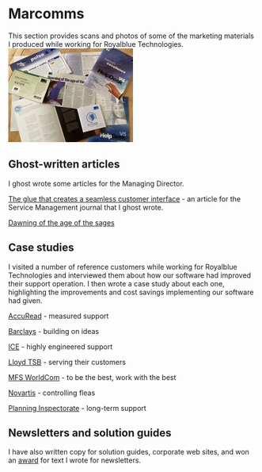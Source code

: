 # Marcomms

This section provides scans and photos of some of the marketing materials I produced while working for Royalblue Technologies.
[![samples thumbnail](marcomms/samples-s.jpg)](marcomms/samples.jpg)

## Ghost-written articles

I ghost wrote some articles for the Managing Director.

[The glue that creates a seamless customer interface](marcomms/glue.md) - an article for the Service Management journal that I ghost wrote.

[Dawning of the age of the sages](marcomms/age-of-sages.md)

## Case studies

I visited a number of reference customers while working for Royalblue Technologies and interviewed them about how our software had improved their support operation. I then wrote a case study about each one, highlighting the improvements and cost savings implementing our software had given.

[AccuRead](marcomms/AccuRead.md) - measured support

[Barclays](marcomms/barclays-case-study.md) - building on ideas

[ICE](marcomms/ice-case-study.md) - highly engineered support

[Lloyd TSB](marcomms/Lloyds-case-study.md) - serving their customers

[MFS WorldCom](marcomms/MFS-case-study.md) - to be the best, work with the best

[Novartis](marcomms/novartis-case-study.md) - controlling fleas

[Planning Inspectorate](marcomms/planning-case-study.md) - long-term support

## Newsletters and solution guides

I have also written copy for solution guides, corporate web sites, and won an [award](marcomms/award.jpg) for text I wrote for newsletters.
